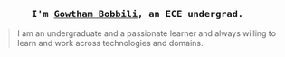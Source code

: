 ### <div align="center"><samp>I'm [Gowtham Bobbili](https://sairamnomula.netlify.app/), an ECE undergrad.</samp></div>
>I am an undergraduate and a passionate learner and always willing to learn and work across technologies and domains.
